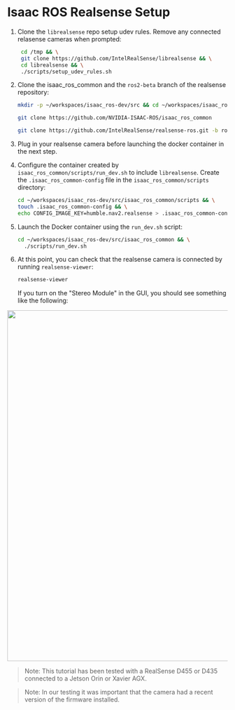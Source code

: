 # Isaac ROS Realsense Setup

1. Clone the `librealsense` repo setup udev rules. Remove any connected relasense cameras when prompted:

   ```bash
    cd /tmp && \
    git clone https://github.com/IntelRealSense/librealsense && \
    cd librealsense && \
    ./scripts/setup_udev_rules.sh
    ```

2. Clone the isaac_ros_common and the `ros2-beta` branch of the realsense repository:

    ```bash
    mkdir -p ~/workspaces/isaac_ros-dev/src && cd ~/workspaces/isaac_ros-dev/src
    ```

    ```bash
    git clone https://github.com/NVIDIA-ISAAC-ROS/isaac_ros_common
    ```

    ```bash
    git clone https://github.com/IntelRealSense/realsense-ros.git -b ros2-beta
    ```

3. Plug in your realsense camera before launching the docker container in the next step.
4. Configure the container created by `isaac_ros_common/scripts/run_dev.sh` to include `librealsense`. Create the `.isaac_ros_common-config` file in the `isaac_ros_common/scripts` directory:

    ```bash
    cd ~/workspaces/isaac_ros-dev/src/isaac_ros_common/scripts && \
    touch .isaac_ros_common-config && \
    echo CONFIG_IMAGE_KEY=humble.nav2.realsense > .isaac_ros_common-config
    ```

5. Launch the Docker container using the `run_dev.sh` script:

    ```bash
    cd ~/workspaces/isaac_ros-dev/src/isaac_ros_common && \
      ./scripts/run_dev.sh
    ```

6. At this point, you can check that the realsense camera is connected by running `realsense-viewer`:

   ```bash
   realsense-viewer
   ```

   If you turn on the "Stereo Module" in the GUI, you should see something like the following:

<div align="center"><img src="../resources/isaac_ngc/realsense/realsense_viewer.png" width=800px/></div>

> Note: This tutorial has been tested with a RealSense D455 or D435 connected to a Jetson Orin or Xavier AGX.

> Note: In our testing it was important that the camera had a recent version of the firmware installed.
